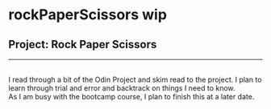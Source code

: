 # rockPaperScissors wip
 <h2>Project: Rock Paper Scissors</h2>
 <hr>
<br>
I read through a bit of the Odin Project and skim read to the project. I plan to learn through trial and error and backtrack on things I need to know. 
<br>
As I am busy with the bootcamp course, I plan to finish this at a later date.
